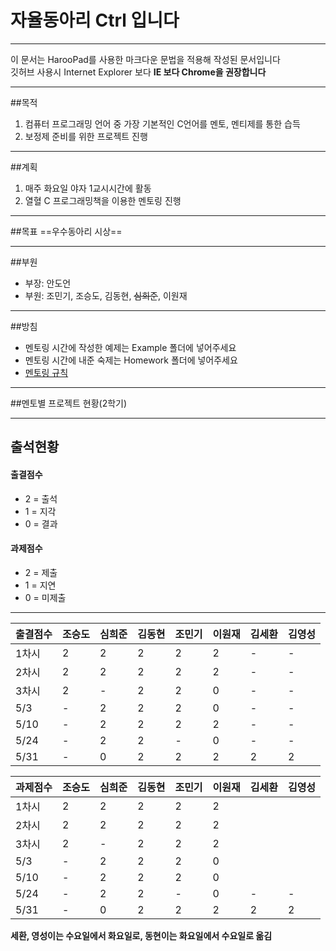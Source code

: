 # 자율동아리 Ctrl 입니다
-------
이 문서는 HarooPad를 사용한 마크다운 문법을 적용해 작성된 문서입니다  
깃허브 사용시 Internet Explorer 보다 **IE 보다 Chrome을 권장합니다**
***

##목적
1. 컴퓨터 프로그래밍 언어 중 가장 기본적인 C언어를 멘토, 멘티제를 통한 습득
2. 보정제 준비를 위한 프로젝트 진행

***

##계획
1. 매주 화요일 야자 1교시시간에 활동
2. 열혈 C 프로그래밍책을 이용한 멘토링 진행

***
##목표
==우수동아리 시상==

***

##부원
* 부장: 안도언
* 부원: 조민기, 조승도, 김동현, ~~심희준~~, 이원재

***

##방침
* 멘토링 시간에 작성한 예제는 Example 폴더에 넣어주세요
* 멘토링 시간에 내준 숙제는 Homework 폴더에 넣어주세요  
* [멘토링 규칙](https://github.com/Manicarus/BJCloud/wiki/%EB%A9%98%ED%86%A0%EB%A7%81-%EA%B7%9C%EC%B9%99)

***

##멘토별 프로젝트 현황(2학기)

***

## 출석현황
#### 출결점수
* 2 = 출석
* 1 = 지각
* 0 = 결과  

#### 과제점수
* 2 = 제출
* 1 = 지연
* 0 = 미제출

****

출결점수 | 조승도 | 심희준 | 김동현 | 조민기 | 이원재 | 김세환 | 김영성
-------- | ------ | ------ | ------ | ------ | ------ | ------ | ------
1차시 | 2 | 2 | 2 | 2 | 2 | - | -
2차시 | 2 | 2 | 2 | 2 | 2 | - | -
3차시 | 2 | - | 2 | 2 | 0 | - | -
5/3 | - | 2 | 2 | 2 | 0 | - | -
5/10 | - | 2 | 2 | 2 | 2 | - | -
5/24 | - | 2 | 2 | - | 0 | - | -
5/31 | - | 0 | 2 | 2 | 2 | 2 | 2

과제점수 | 조승도 | 심희준 | 김동현 | 조민기 | 이원재 | 김세환 | 김영성
-------- | ------ | ------ | ------ | ------ | ------ | ------ | ------
| 1차시 | 2 | 2 | 2 | 2 | 2 |
| 2차시 | 2 | 2 | 2 | 2 | 2 |
| 3차시 | 2 | - | 2 | 2 | 2 |
| 5/3 | - | 2 | 2 | 2 | 0 |
| 5/10 | - | 2 | 2 | 2 | 0 |
| 5/24 | - | 2 | 2 | - | 0 | - | - |
| 5/31 | - | 0 | 2 | 2 | 2 | 2 | 2 |

**세환, 영성이는 수요일에서 화요일로, 동현이는 화요일에서 수요일로 옮김** 
